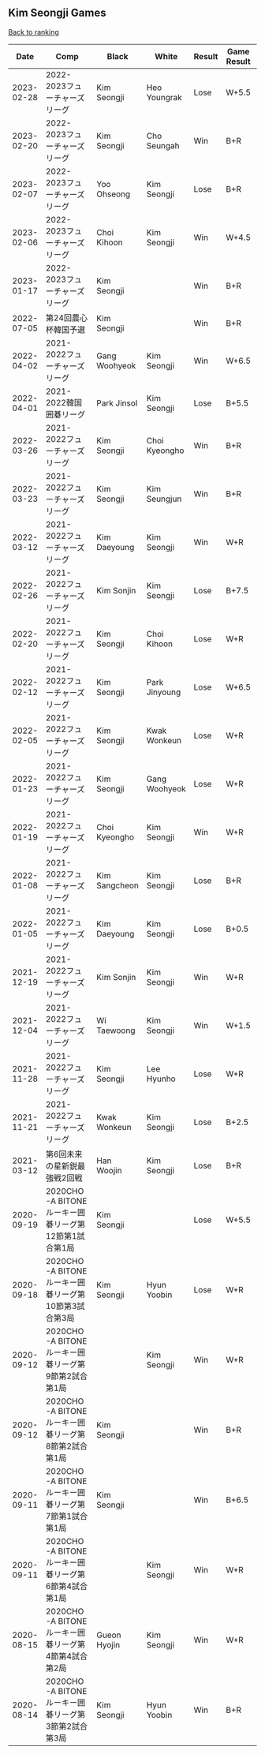 ## Kim Seongji Games

[Back to ranking](../../index.md)




| **Date** | **Comp** | **Black** | **White** | **Result** | **Game Result** | **Komi** | **Rating** | **Diff** | 
| --- | --- | --- | --- | --- | --- | --- | --- | --- |
| 2023-02-28 | 2022-2023フューチャーズリーグ | Kim Seongji | Heo Youngrak | Lose | W+5.5 | 6.5 | 3099 | 15 | 
| 2023-02-20 | 2022-2023フューチャーズリーグ | Kim Seongji | Cho Seungah | Win | B+R | 6.5 | 3084 | -61 | 
| 2023-02-07 | 2022-2023フューチャーズリーグ | Yoo Ohseong | Kim Seongji | Lose | B+R | 6.5 | 3145 | 39 | 
| 2023-02-06 | 2022-2023フューチャーズリーグ | Choi Kihoon | Kim Seongji | Win | W+4.5 | 6.5 | 3106 | 8 | 
| 2023-01-17 | 2022-2023フューチャーズリーグ | Kim Seongji |  | Win | B+R | 6.5 | 3098 | 69 | 
| 2022-07-05 | 第24回農心杯韓国予選 | Kim Seongji |  | Win | B+R | 6.5 | 3029 | 42 | 
| 2022-04-02 | 2021-2022フューチャーズリーグ | Gang Woohyeok | Kim Seongji | Win | W+6.5 | 6.5 | 2987 | 38 | 
| 2022-04-01 | 2021-2022韓国囲碁リーグ | Park Jinsol | Kim Seongji | Lose | B+5.5 | 6.5 | 2949 | -6 | 
| 2022-03-26 | 2021-2022フューチャーズリーグ | Kim Seongji | Choi Kyeongho | Win | B+R | 6.5 | 2955 | 67 | 
| 2022-03-23 | 2021-2022フューチャーズリーグ | Kim Seongji | Kim Seungjun | Win | B+R | 6.5 | 2888 | 16 | 
| 2022-03-12 | 2021-2022フューチャーズリーグ | Kim Daeyoung | Kim Seongji | Win | W+R | 6.5 | 2872 | 76 | 
| 2022-02-26 | 2021-2022フューチャーズリーグ | Kim Sonjin | Kim Seongji | Lose | B+7.5 | 6.5 | 2796 | 11 | 
| 2022-02-20 | 2021-2022フューチャーズリーグ | Kim Seongji | Choi Kihoon | Lose | W+R | 6.5 | 2785 | -97 | 
| 2022-02-12 | 2021-2022フューチャーズリーグ | Kim Seongji | Park Jinyoung | Lose | W+6.5 | 6.5 | 2882 | 9 | 
| 2022-02-05 | 2021-2022フューチャーズリーグ | Kim Seongji | Kwak Wonkeun | Lose | W+R | 6.5 | 2873 | -17 | 
| 2022-01-23 | 2021-2022フューチャーズリーグ | Kim Seongji | Gang Woohyeok | Lose | W+R | 6.5 | 2890 | -40 | 
| 2022-01-19 | 2021-2022フューチャーズリーグ | Choi Kyeongho | Kim Seongji | Win | W+R | 6.5 | 2930 | 102 | 
| 2022-01-08 | 2021-2022フューチャーズリーグ | Kim Sangcheon | Kim Seongji | Lose | B+R | 6.5 | 2828 | -225 | 
| 2022-01-05 | 2021-2022フューチャーズリーグ | Kim Daeyoung | Kim Seongji | Lose | B+0.5 | 6.5 | 3053 | 161 | 
| 2021-12-19 | 2021-2022フューチャーズリーグ | Kim Sonjin | Kim Seongji | Win | W+R | 6.5 | 2892 | 1 | 
| 2021-12-04 | 2021-2022フューチャーズリーグ | Wi Taewoong | Kim Seongji | Win | W+1.5 | 6.5 | 2891 | 0 | 
| 2021-11-28 | 2021-2022フューチャーズリーグ | Kim Seongji | Lee Hyunho | Lose | W+R | 6.5 | 2891 | 0 | 
| 2021-11-21 | 2021-2022フューチャーズリーグ | Kwak Wonkeun | Kim Seongji | Lose | B+2.5 | 6.5 | 2891 | 0 | 
| 2021-03-12 | 第6回未来の星新鋭最強戦2回戦 | Han Woojin | Kim Seongji | Lose | B+R | 6.5 | 2891 | 87 | 
| 2020-09-19 | 2020CHO-A BITONEルーキー囲碁リーグ第12節第1試合第1局 | Kim Seongji |  | Lose | W+5.5 | 6.5 | 2804 | -50 | 
| 2020-09-18 | 2020CHO-A BITONEルーキー囲碁リーグ第10節第3試合第3局 | Kim Seongji | Hyun Yoobin | Lose | W+R | 6.5 | 2854 | -1 | 
| 2020-09-12 | 2020CHO-A BITONEルーキー囲碁リーグ第9節第2試合第1局 |  | Kim Seongji | Win | W+R | 6.5 | 2855 | 0 | 
| 2020-09-12 | 2020CHO-A BITONEルーキー囲碁リーグ第8節第2試合第1局 | Kim Seongji |  | Win | B+R | 6.5 | 2855 | 23 | 
| 2020-09-11 | 2020CHO-A BITONEルーキー囲碁リーグ第7節第1試合第1局 | Kim Seongji |  | Win | B+6.5 | 6.5 | 2832 | 0 | 
| 2020-09-11 | 2020CHO-A BITONEルーキー囲碁リーグ第6節第4試合第1局 |  | Kim Seongji | Win | W+R | 6.5 | 2832 | -26 | 
| 2020-08-15 | 2020CHO-A BITONEルーキー囲碁リーグ第4節第4試合第2局 | Gueon Hyojin | Kim Seongji | Win | W+R | 6.5 | 2858 | 135 | 
| 2020-08-14 | 2020CHO-A BITONEルーキー囲碁リーグ第3節第2試合第3局 | Kim Seongji | Hyun Yoobin | Win | B+R | 6.5 | 2723 | missing |





